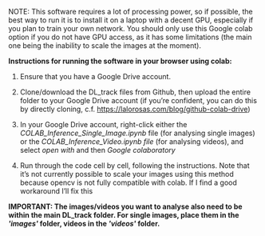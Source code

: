 NOTE: This software requires a lot of processing power, so if possible, the best way to run it is to install it on a laptop with a 
decent GPU, especially if you plan to train your own network. You should only use this Google colab option if you do not have GPU 
access, as it has some limitations (the main one being the inability to scale the images at the moment).

**Instructions for running the software in your browser using colab:**

1. Ensure that you have a Google Drive account. 

2. Clone/download the DL_track files from Github, then upload the entire folder to your Google Drive account (if you’re confident, you can do this by directly cloning, c.f. https://lalorosas.com/blog/github-colab-drive)  

3. In your Google Drive account, right-click either the *COLAB_Inference_Single_Image.ipynb* file (for analysing single images) or the *COLAB_Inference_Video.ipynb file* (for analysing videos), and select *open with* and then *Google colaboratory*

4. Run through the code cell by cell, following the instructions. Note that it’s not currently possible to scale your images using this method because opencv is not fully compatible with colab. If I find a good workaround I’ll fix this

**IMPORTANT: The images/videos you want to analyse also need to be within the main DL_track folder. For single images, place them in the *'images'* folder, videos in the *'videos'* folder.**
